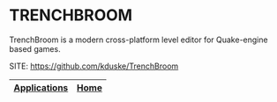 # TRENCHBROOM

 TrenchBroom is a modern cross-platform level editor for Quake-engine based games.

 SITE: https://github.com/kduske/TrenchBroom

 | [Applications](https://portable-linux-apps.github.io/apps.html) | [Home](https://portable-linux-apps.github.io)
 | --- | --- |
